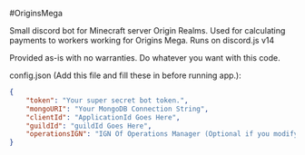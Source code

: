 #OriginsMega

Small discord bot for Minecraft server Origin Realms. Used for calculating payments to workers working for Origins Mega.
Runs on discord.js v14

Provided as-is with no warranties. Do whatever you want with this code.

config.json (Add this file and fill these in before running app.):
```json
{
	"token": "Your super secret bot token.",
	"mongoURI": "Your MongoDB Connection String",
	"clientId": "ApplicationId Goes Here",
	"guildId": "guildId Goes Here",
	"operationsIGN": "IGN Of Operations Manager (Optional if you modify code)"
}
```
